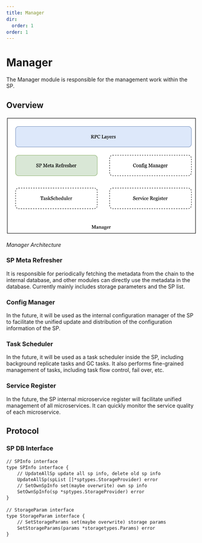 ```yaml
---
title: Manager
dir:
  order: 1
order: 1
---
```


# Manager
The Manager module is responsible for the management work within the SP.

## Overview
![manager-architecture](../../../../static/asset/08-SP-Manager.jpg)

<div style={{textAlign:'center'}}><i>Manager Architecture</i></div>

### SP Meta Refresher
It is responsible for periodically fetching the metadata from the chain to the internal database, 
and other modules can directly use the metadata in the database. Currently mainly includes storage 
parameters and the SP list.

### Config Manager
In the future, it will be used as the internal configuration manager of the SP to facilitate the 
unified update and distribution of the configuration information of the SP.

### Task Scheduler
In the future, it will be used as a task scheduler inside the SP, including background replicate 
tasks and GC tasks. It also performs fine-grained management of tasks, including task flow control, 
fail over, etc.

### Service Register
In the future, the SP internal microservice register will facilitate unified management of all 
microservices. It can quickly monitor the service quality of each microservice.

## Protocol
### SP DB Interface
```golang
// SPInfo interface
type SPInfo interface {
    // UpdateAllSp update all sp info, delete old sp info
    UpdateAllSp(spList []*sptypes.StorageProvider) error
    // SetOwnSpInfo set(maybe overwrite) own sp info
    SetOwnSpInfo(sp *sptypes.StorageProvider) error
}

// StorageParam interface
type StorageParam interface {
    // SetStorageParams set(maybe overwrite) storage params
    SetStorageParams(params *storagetypes.Params) error
}
```




